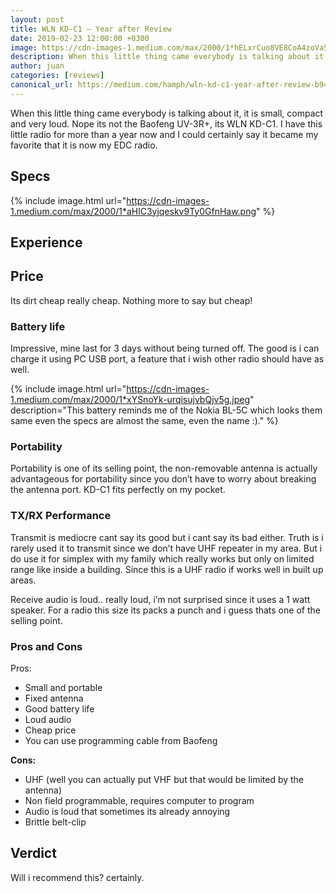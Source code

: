 ```yaml
---
layout: post
title: WLN KD-C1 — Year after Review
date: 2019-02-23 12:00:00 +0300
image: https://cdn-images-1.medium.com/max/2000/1*hELxrCuo8VE8CoA4zoVa5w.png
description: When this little thing came everybody is talking about it, it is small, compact and very loud. Nope its not the Baofeng UV-3R+, its WLN KD-C1.
author: juan
categories: [reviews]
canonical_url: https://medium.com/hamph/wln-kd-c1-year-after-review-b946dfb62a50
---
```


When this little thing came everybody is talking about it, it is small, compact and very loud. Nope its not the Baofeng UV-3R+, its WLN KD-C1. I have this little radio for more than a year now and I could certainly say it became my favorite that it is now my EDC radio.

## Specs

{% include image.html url="https://cdn-images-1.medium.com/max/2000/1*aHlC3yjqeskv9Ty0GfnHaw.png" %}

## Experience

## Price

Its dirt cheap really cheap. Nothing more to say but cheap!

### Battery life

Impressive, mine last for 3 days without being turned off. The good is i can charge it using PC USB port, a feature that i wish other radio should have as well.

{% include image.html url="https://cdn-images-1.medium.com/max/2000/1*xYSnoYk-urqisujvbQjv5g.jpeg" description="This battery reminds me of the Nokia BL-5C which looks them same even the specs are almost the same, even the name :)." %}

### Portability

Portability is one of its selling point, the non-removable antenna is actually advantageous for portability since you don’t have to worry about breaking the antenna port. KD-C1 fits perfectly on my pocket.

### TX/RX Performance

Transmit is mediocre cant say its good but i cant say its bad either. Truth is i rarely used it to transmit since we don’t have UHF repeater in my area. But i do use it for simplex with my family which really works but only on limited range like inside a building. Since this is a UHF radio if works well in built up areas.

Receive audio is loud.. really loud, i’m not surprised since it uses a 1 watt speaker. For a radio this size its packs a punch and i guess thats one of the selling point.

### Pros and Cons

Pros: 
- Small and portable
- Fixed antenna
- Good battery life
- Loud audio
- Cheap price
- You can use programming cable from Baofeng

**Cons:**
- UHF (well you can actually put VHF but that would be limited by the antenna)
- Non field programmable, requires computer to program
- Audio is loud that sometimes its already annoying
- Brittle belt-clip

## Verdict

Will i recommend this? certainly.

